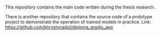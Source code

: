 This repository contains the main code written during the thesis research.

There is another repository that contains the source code of a prototype project to demonstrate the operation of trained models in practice. Link: https://github.com/khrystynadol/diploma_gradio_app
